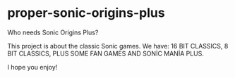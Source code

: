 # proper-sonic-origins-plus
Who needs Sonic Origins Plus?

This project is about the classic Sonic games.
We have:
16 BIT CLASSICS,
8 BIT CLASSICS,
PLUS SOME FAN GAMES AND SONİC MANİA PLUS.

 I hope you enjoy!
